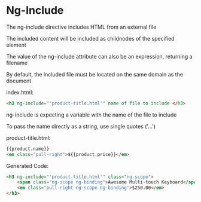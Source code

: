 # Ng-Include

The ng-include directive includes HTML from an external file

The included content will be included as childnodes of the specified element

The value of the ng-include attribute can also be an expression, returning a filename

By default, the included file must be located on the same domain as the document

index.html:

```html
<h3 ng-include="'product-title.html'" name of file to include </h3>
```

ng-include is expecting a variable with the name of the file to include

To pass the name directly as a string, use single quotes ('...')

product-title.html:

```html
{{product.name}}
<em class="pull-right">${{product.price}}</em>
```

Generated Code:

```html
<h3 ng-include="'product-title.html'" class="ng-scope">
	<span class="ng-scope ng-binding">Awesome Multi-touch Keyboard</span>
	<em class="pull-right ng-scope ng-binding">$250.00</em>
</h3>
```
